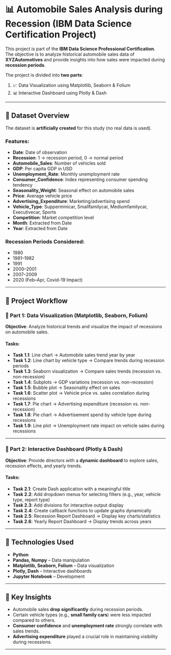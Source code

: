 # 📊 Automobile Sales Analysis during Recession (IBM Data Science Certification Project)

This project is part of the **IBM Data Science Professional Certification**.  
The objective is to analyze historical automobile sales data of **XYZAutomotives** and provide insights into how sales were impacted during **recession periods**.  

The project is divided into **two parts**:  
1. 📈 Data Visualization using Matplotlib, Seaborn & Folium  
2. 📊 Interactive Dashboard using Plotly & Dash  

---

## 📂 Dataset Overview  

The dataset is **artificially created** for this study (no real data is used).  

### Features:
- **Date**: Date of observation  
- **Recession**: 1 → recession period, 0 → normal period  
- **Automobile_Sales**: Number of vehicles sold  
- **GDP**: Per capita GDP in USD  
- **Unemployment_Rate**: Monthly unemployment rate  
- **Consumer_Confidence**: Index representing consumer spending tendency  
- **Seasonality_Weight**: Seasonal effect on automobile sales  
- **Price**: Average vehicle price  
- **Advertising_Expenditure**: Marketing/advertising spend  
- **Vehicle_Type**: Supperminicar, Smallfamilycar, Mediumfamilycar, Executivecar, Sports  
- **Competition**: Market competition level  
- **Month**: Extracted from Date  
- **Year**: Extracted from Date  

### Recession Periods Considered:
- 1980  
- 1981–1982  
- 1991  
- 2000–2001  
- 2007–2009  
- 2020 (Feb–Apr, Covid-19 Impact)  

---

## 📝 Project Workflow  

### 🔹 Part 1: Data Visualization (Matplotlib, Seaborn, Folium)  

**Objective**: Analyze historical trends and visualize the impact of recessions on automobile sales.  

#### Tasks:  
- **Task 1.1**: Line chart → Automobile sales trend year by year  
- **Task 1.2**: Line chart by vehicle type → Compare trends during recession periods  
- **Task 1.3**: Seaborn visualization → Compare sales trends (recession vs. non-recession)  
- **Task 1.4**: Subplots → GDP variations (recession vs. non-recession)  
- **Task 1.5**: Bubble plot → Seasonality effect on sales  
- **Task 1.6**: Scatter plot → Vehicle price vs. sales correlation during recessions  
- **Task 1.7**: Pie chart → Advertising expenditure (recession vs. non-recession)  
- **Task 1.8**: Pie chart → Advertisement spend by vehicle type during recessions  
- **Task 1.9**: Line plot → Unemployment rate impact on vehicle sales during recessions  

---

### 🔹 Part 2: Interactive Dashboard (Plotly & Dash)  

**Objective**: Provide directors with a **dynamic dashboard** to explore sales, recession effects, and yearly trends.  

#### Tasks:  
- **Task 2.1**: Create Dash application with a meaningful title  
- **Task 2.2**: Add dropdown menus for selecting filters (e.g., year, vehicle type, report type)  
- **Task 2.3**: Add divisions for interactive output display  
- **Task 2.4**: Create callback functions to update graphs dynamically  
- **Task 2.5**: Recession Report Dashboard → Display key charts/statistics  
- **Task 2.6**: Yearly Report Dashboard → Display trends across years  

---

## 🚀 Technologies Used  

- **Python**  
- **Pandas, Numpy** – Data manipulation  
- **Matplotlib, Seaborn, Folium** – Data visualization  
- **Plotly, Dash** – Interactive dashboards  
- **Jupyter Notebook** – Development  

---

## 📌 Key Insights  

- Automobile sales **drop significantly** during recession periods.  
- Certain vehicle types (e.g., **small family cars**) were less impacted compared to others.  
- **Consumer confidence** and **unemployment rate** strongly correlate with sales trends.  
- **Advertising expenditure** played a crucial role in maintaining visibility during recessions.  

---


